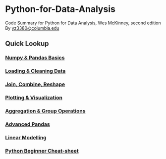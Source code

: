 # Python-for-Data-Analysis
Code Summary for Python for Data Analysis, Wes McKinney, second edition  
By yz3380@columbia.edu

## Quick Lookup
### [Numpy & Pandas Basics](https://github.com/yz3380/Python-for-Data-Analysis/blob/master/Book_summary_Ch1-5.ipynb)  
### [Loading & Cleaning Data](https://github.com/yz3380/Python-for-Data-Analysis/blob/master/Book_summary_Ch6%2C7.ipynb)  
### [Join, Combine, Reshape](https://github.com/yz3380/Python-for-Data-Analysis/blob/master/Book_summary_Ch8.ipynb)  
### [Plotting & Visualization](https://github.com/yz3380/Python-for-Data-Analysis/blob/master/Book_summary_Ch9.ipynb)  
### [Aggregation & Group Operations](https://github.com/yz3380/Python-for-Data-Analysis/blob/master/Book_summary_Ch10.ipynb)  
### [Advanced Pandas](https://github.com/yz3380/Python-for-Data-Analysis/blob/master/Book_summary_Ch12.ipynb)  
### [Linear Modelling](https://github.com/yz3380/Python-for-Data-Analysis/blob/master/Book_summary_Ch13.ipynb)  
### [Python Beginner Cheat-sheet](https://github.com/yz3380/Python-for-Data-Analysis/blob/master/mementopython3.pdf)  
